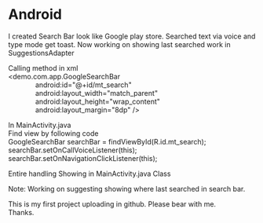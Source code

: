 # Android
I created Search Bar look like Google play store.
Searched text via voice and type mode get toast.
Now working on showing last searched work in SuggestionsAdapter

Calling method in xml <br/>
<demo.com.app.GoogleSearchBar <br/>
                android:id="@+id/mt_search"  <br/>
                android:layout_width="match_parent"  <br/>
                android:layout_height="wrap_content"  <br/>
                android:layout_margin="8dp" />  <br/>
                
In MainActivity.java  <br/>
Find view by following code  <br/> 
GoogleSearchBar searchBar = findViewById(R.id.mt_search);  <br/>
        searchBar.setOnCallVoiceListener(this);  <br/>
        searchBar.setOnNavigationClickListener(this);  <br/>
        
Entire handling Showing in MainActivity.java Class  <br/>

Note: Working on suggesting showing where last searched in search bar.  <br/>

This is my first project uploading in github. Please bear with me.  <br/>
Thanks.  <br/>
